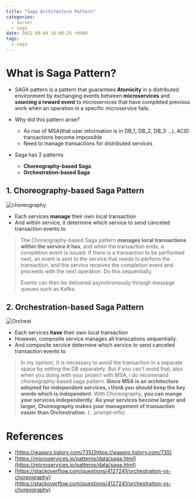 ```yaml
---
title: "Saga Architecture Pattern"
categories:
  - Server
  - Saga
date: 2022-09-04 16:00:25 +0900
tags:
  - saga
---
```


# What is Saga Pattern?

* SAGA pattern is a pattern that guarantees **Atomicity** in a distributed environment by exchanging events between **microservices** and **sourcing a reward event** to microservices that have completed previous work when an operation in a specific microservice fails.
  
* Why did this pattern arise?
  * As rise of MSA(that user information is in DB_1, DB_2, DB_3 ...), ACID transactions become impossible
  * Need to manage transactions for distributed services
* Saga has 2 patterns
  * **Choreography-based Saga**
  * **Orchestration-based Saga**

## 1. Choreography-based Saga Pattern
![choreography](../../assets/p/5/choreography.jpeg)
* Each services **manage** their own local transaction
* And within service, it determine which service to send canceled transaction events to
> The Choreography-based Saga pattern **manages local transactions within the service it has**, and when the transaction ends, a completion event is issued. If there is a transaction to be performed next, an event is sent to the service that needs to perform the transaction, and the service receives the completion event and proceeds with the next operation. Do this sequentially.
> 
> Events can then be delivered asynchronously through message queues such as Kafka.


## 2. Orchestration-based Saga Pattern
![Orchest](../../assets/p/5/centeral.jpeg)
* Each services **have** their own local transaction
* However, composite service manages all transcations sequentially.
* And composite service determine which service to send canceled transaction events to

> In my opinion, It is necessary to avoid the transaction in a separate space by setting the DB separately. But if you can't avoid that, also when you doing with your project with MSA, i do recommand choreography-based saga pattern. **Since MSA is an architecture adopted for independent services, i think you should keep the key words which is independent**. With Choreography, **you can mange your services independently**. **As your services become larger and larger, Choreography makes your management of transaction easier than Orchestration**.
{: .prompt-info}



# References
* [https://waspro.tistory.com/735](https://waspro.tistory.com/735)
* [https://microservices.io/patterns/data/saga.html](https://microservices.io/patterns/data/saga.html)
* [https://stackoverflow.com/questions/4127241/orchestration-vs-choreography](https://stackoverflow.com/questions/4127241/orchestration-vs-choreography)